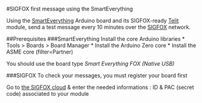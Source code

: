 #SIGFOX first message using the SmartEverything


Using the [SmartEverything](http://smarteverything.it) Arduino board and its SIGFOX-ready [Telit](http://www.telit.com/products/product-service-selector/product-service-selector/show/product/le51-868-s/) module, send a test message every 10 minutes over the [SIGFOX](http://makers.sigfox.com) network.

##Prerequisites
###SmartEverything
Install the core Arduino libraries
	* Tools > Boards > Board Manager
	* Install the Arduino Zero core
	* Install the ASME core (filter=Partner)

You should use the board type _Smart Everything FOX (Native USB)_

###SIGFOX
To check your messages, you must register your board first

Go to [the SIGFOX cloud](http://backend.sigfox.com/activate) & enter the needed informations : ID & PAC (secret code) associated to your module
	
